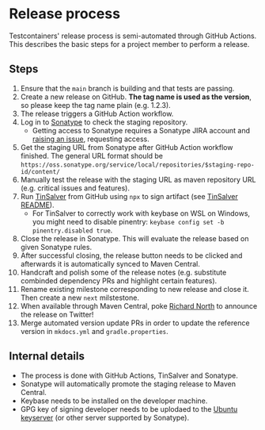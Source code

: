 # Release process

Testcontainers' release process is semi-automated through GitHub Actions. This describes the basic steps for a project member to perform a release.

## Steps

1. Ensure that the `main` branch is building and that tests are passing.
1. Create a new release on GitHub. **The tag name is used as the version**, so please keep the tag name plain (e.g. 1.2.3).
1. The release triggers a GitHub Action workflow.
1. Log in to [Sonatype](https://oss.sonatype.org/) to check the staging repository.
    * Getting access to Sonatype requires a Sonatype JIRA account and [raising an issue](https://issues.sonatype.org/browse/OSSRH-74229), requesting access. 
3. Get the staging URL from Sonatype after GitHub Action workflow finished. The general URL format should be `https://oss.sonatype.org/service/local/repositories/$staging-repo-id/content/`
4. Manually test the release with the staging URL as maven repository URL (e.g. critical issues and features).
5. Run [TinSalver](https://github.com/bsideup/tinsalver) from GitHub using `npx` to sign artifact (see [TinSalver README](https://github.com/bsideup/tinsalver/blob/main/README.md)).
    * For TinSalver to correctly work with keybase on WSL on Windows, you might need to disable pinentry: `keybase config set -b pinentry.disabled true`.
7. Close the release in Sonatype. This will evaluate the release based on given Sonatype rules.
8. After successful closing, the release button needs to be clicked and afterwards it is automatically synced to Maven Central.
9. Handcraft and polish some of the release notes (e.g. substitute combinded dependency PRs and highlight certain features).
10. Rename existing milestone corresponding to new release and close it. Then create a new `next` milstestone.
11. When available through Maven Central, poke [Richard North](https://github.com/rnorth) to announce the release on Twitter!
12. Merge automated version update PRs in order to update the reference version in `mkdocs.yml` and `gradle.properties`.

## Internal details

* The process is done with GitHub Actions, TinSalver and Sonatype.
* Sonatype will automatically promote the staging release to Maven Central.
* Keybase needs to be installed on the developer machine.
* GPG key of signing developer needs to be uplodaed to the [Ubuntu keyserver](https://keyserver.ubuntu.com/) (or other server supported by Sonatype).
